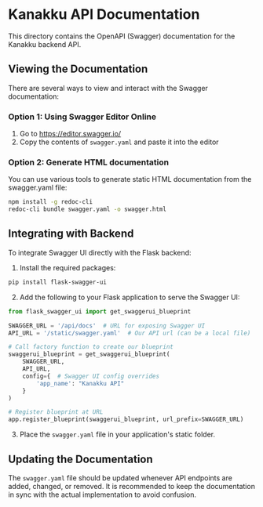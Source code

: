 # Kanakku API Documentation

This directory contains the OpenAPI (Swagger) documentation for the Kanakku backend API.

## Viewing the Documentation

There are several ways to view and interact with the Swagger documentation:

### Option 1: Using Swagger Editor Online

1. Go to https://editor.swagger.io/
2. Copy the contents of `swagger.yaml` and paste it into the editor

### Option 2: Generate HTML documentation

You can use various tools to generate static HTML documentation from the swagger.yaml file:

```bash
npm install -g redoc-cli
redoc-cli bundle swagger.yaml -o swagger.html
```

## Integrating with Backend

To integrate Swagger UI directly with the Flask backend:

1. Install the required packages:
```bash
pip install flask-swagger-ui
```

2. Add the following to your Flask application to serve the Swagger UI:

```python
from flask_swagger_ui import get_swaggerui_blueprint

SWAGGER_URL = '/api/docs'  # URL for exposing Swagger UI
API_URL = '/static/swagger.yaml'  # Our API url (can be a local file)

# Call factory function to create our blueprint
swaggerui_blueprint = get_swaggerui_blueprint(
    SWAGGER_URL,
    API_URL,
    config={  # Swagger UI config overrides
        'app_name': "Kanakku API"
    }
)

# Register blueprint at URL
app.register_blueprint(swaggerui_blueprint, url_prefix=SWAGGER_URL)
```

3. Place the `swagger.yaml` file in your application's static folder.

## Updating the Documentation

The `swagger.yaml` file should be updated whenever API endpoints are added, changed, or removed. It is recommended to keep the documentation in sync with the actual implementation to avoid confusion. 